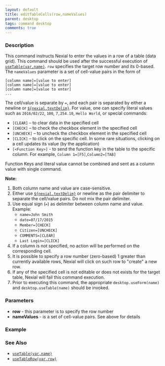 ```yaml
---
layout: default
title: editTableCells(row,nameValues)
parent: desktop
tags: command desktop
comments: true
---
```


### Description
This command instructs Nexial to enter the values in a row of a table (data grid). This command should be used after the
successful execution of [`useTable(var,name)`](useTable(var,name)). `row` specifies the target row number and its
0-based. The `nameValues` parameter is a set of cell-value pairs in the form of
```
[column name]=[value to enter]
[column name]=[value to enter]
[column name]=[value to enter]
...
``` 

The cell/value is separate by `=`, and each pair is separated by either a newline or
[`${nexial.textDelim}`](../../systemvars/index#nexial.textDelim). For value, one can specify literal values such as
`2016/02/22`, `100`, `7,254.10`, `Hello World`, or special commands:
- `[CLEAR]` – to clear data in the specified cell
- `[CHECK]` – to check the checkbox element in the specified cell
- `[UNCHECK]` – to uncheck the checkbox element in the specified cell
- `[CLICK]` – to click on the specific cell. In some rare situations, clicking on a cell updates its value (by the
  application)
- `[<Function Key>]` - to send the function key in the table to the specific column. For example, 
  `Column 1=[F5]`,`Column2=[TAB]`

Function Keys and literal value cannot be combined and sent as a column value with single command.

**Note:**
1. Both column name and value are case-sensitive.
2. Either use [`${nexial.textDelim}`](../../systemvars/index.html#nexial.textDelim) or newline as the pair delimiter 
   to separate the cell/value pairs. Do not mix the pair delimiter.
3. Use equal sign (`=`) as delimiter between column name and value. Example:
	 - `name=John Smith`
	 - `date=07/17/2015`
	 - `Member=[CHECK]`
	 - `Citizen=[UNCHECK]`
	 - `COMMENTS=[CLEAR]`
	 - `Last Login=[CLICK]`
4. If a column is not specified, no action will be performed on the corresponding cell.
5. It is possible to specify a row number (zero-based) 1 greater than currently available rows, Nexial will click on
   such row to "create" a new row.
6. If any of the specified cell is not editable or does not exists for the target table, Nexial will fail this command
   execution.
7. Prior to executing this command, the appropriate `desktop.useForm(name)` and `desktop.useTable(name)` should be
   invoked.


### Parameters
- **row** - this parameter is to specify the row number
- **nameValues** - is a set of cell-value pairs. See above for details


### Example


### See Also
- [`useTable(var,name)`](useTable(var,name))
- [`useTableRow(var,row)`](useTableRow(var,row))
